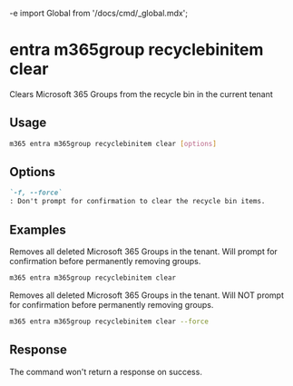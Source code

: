 -e <!-- DISCLAIMER: All secrets, passwords, and sensitive values in this document are examples only and not real credentials. -->
import Global from '/docs/cmd/_global.mdx';

# entra m365group recyclebinitem clear

Clears Microsoft 365 Groups from the recycle bin in the current tenant

## Usage

```sh
m365 entra m365group recyclebinitem clear [options]
```

## Options

```md definition-list
`-f, --force`
: Don't prompt for confirmation to clear the recycle bin items.
```

<Global />

## Examples

Removes all deleted Microsoft 365 Groups in the tenant. Will prompt for confirmation before permanently removing groups.

```sh
m365 entra m365group recyclebinitem clear
```

Removes all deleted Microsoft 365 Groups in the tenant. Will NOT prompt for confirmation before permanently removing groups.

```sh
m365 entra m365group recyclebinitem clear --force
```

## Response

The command won't return a response on success.
